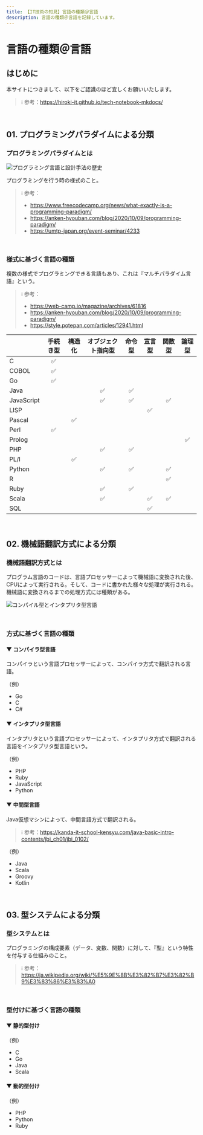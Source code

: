 ```yaml
---
title: 【IT技術の知見】言語の種類＠言語
description: 言語の種類＠言語を記録しています。
---
```


# 言語の種類＠言語

## はじめに

本サイトにつきまして、以下をご認識のほど宜しくお願いいたします。

> ℹ️ 参考：https://hiroki-it.github.io/tech-notebook-mkdocs/

<br>

## 01. プログラミングパラダイムによる分類

### プログラミングパラダイムとは

![プログラミング言語と設計手法の歴史](https://raw.githubusercontent.com/hiroki-it/tech-notebook/master/images/プログラミング言語と設計手法の歴史.png)

プログラミングを行う時の様式のこと。

> ℹ️ 参考：
>
> - https://www.freecodecamp.org/news/what-exactly-is-a-programming-paradigm/
> - https://anken-hyouban.com/blog/2020/10/09/programming-paradigm/
> - https://umtp-japan.org/event-seminar/4233

<br>

### 様式に基づく言語の種類

複数の様式でプログラミングできる言語もあり、これは『マルチパラダイム言語』という。

> ℹ️ 参考：
>
> - https://web-camp.io/magazine/archives/61816
> - https://anken-hyouban.com/blog/2020/10/09/programming-paradigm/
> - https://style.potepan.com/articles/12941.html

|            | 手続き型 | 構造化 | オブジェクト指向型 | 命令型 | 宣言型 | 関数型 | 論理型 |
|------------|:-------:|:------:|:------------:|:------:|:------:|:------:|:------:|
| C          |    ✅    |        |              |        |        |        |        |
| COBOL      |    ✅    |        |              |        |        |        |        |
| Go         |    ✅    |        |              |        |        |        |        |
| Java       |         |        |      ✅       |   ✅    |        |        |        |
| JavaScript |         |        |      ✅       |   ✅    |        |   ✅    |        |
| LISP       |         |        |              |        |   ✅    |        |        |
| Pascal     |         |   ✅    |              |        |        |        |        |
| Perl       |    ✅    |        |              |        |        |        |        |
| Prolog     |         |        |              |        |        |        |   ✅    |
| PHP        |         |        |      ✅       |   ✅    |        |        |        |
| PL/I       |         |   ✅    |              |        |        |        |        |
| Python     |         |        |      ✅       |   ✅    |        |   ✅    |        |
| R          |         |        |              |        |        |   ✅    |        |
| Ruby       |         |        |      ✅       |   ✅    |        |        |        |
| Scala      |         |        |      ✅       |        |   ✅    |   ✅    |        |
| SQL        |         |        |              |        |   ✅    |        |        |

<br>

## 02. 機械語翻訳方式による分類

### 機械語翻訳方式とは

プログラム言語のコードは、言語プロセッサーによって機械語に変換された後、CPUによって実行される。そして、コードに書かれた様々な処理が実行される。機械語に変換されるまでの処理方式には種類がある。

![コンパイル型とインタプリタ型言語](https://raw.githubusercontent.com/hiroki-it/tech-notebook/master/images/コンパイル型とインタプリタ型言語.jpg)

<br>

### 方式に基づく言語の種類

#### ▼ コンパイラ型言語

コンパイラという言語プロセッサーによって、コンパイラ方式で翻訳される言語。

（例）

- Go
- C
- C#


#### ▼ インタプリタ型言語

インタプリタという言語プロセッサーによって、インタプリタ方式で翻訳される言語をインタプリタ型言語という。

（例）

- PHP
- Ruby
- JavaScript
- Python


#### ▼ 中間型言語

Java仮想マシンによって、中間言語方式で翻訳される。

> ℹ️ 参考：https://kanda-it-school-kensyu.com/java-basic-intro-contents/jbi_ch01/jbi_0102/

（例）

- Java
- Scala
- Groovy
- Kotlin


<br>

## 03. 型システムによる分類

### 型システムとは

プログラミングの構成要素（データ、変数、関数）に対して、『型』という特性を付与する仕組みのこと。

> ℹ️ 参考：https://ja.wikipedia.org/wiki/%E5%9E%8B%E3%82%B7%E3%82%B9%E3%83%86%E3%83%A0

<br>

### 型付けに基づく言語の種類

#### ▼ 静的型付け

（例）

- C
- Go
- Java
- Scala


#### ▼ 動的型付け

（例）

- PHP
- Python
- Ruby


<br>



